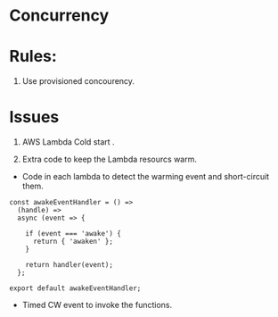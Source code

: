 # Concurrency

# Rules:

1) Use provisioned concourency.

# Issues

1) AWS Lambda Cold start .

2) Extra code to keep the Lambda resourcs warm.

* Code in each lambda to detect the warming event and short-circuit them.

```
const awakeEventHandler = () =>
  (handle) =>
  async (event => {

    if (event === 'awake') {
      return { 'awaken' };
    }

    return handler(event);
  };

export default awakeEventHandler;
```

* Timed CW event to invoke the functions.
